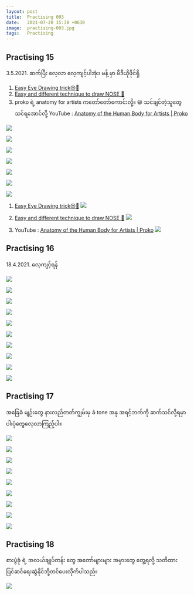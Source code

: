 ```yaml
---
layout: post
title:  Practising 003
date:   2021-07-20 15:38 +0630
image:  practising-003.jpg
tags:   Practising
---
```

## Practising 15
3.5.2021. ဆက်ပြီး လေ့လာ လေ့ကျင့်ပါအုံး၊ မန့် မှာ ဗီဒီယိုဖိုင်ရှိ
1) [Easy Eye Drawing trick😍🙌](https://www.facebook.com/vkartbox/videos/505441390498322/)
2) [Easy and different technique to draw NOSE 👃](https://www.facebook.com/vkartbox/videos/2825903140951504/)
3) proko ရဲ့ anatomy for artists ကတော်တော်ကောင်းလို့။ 😃
သင်ချင်တဲ့သူတွေ သင်ရအောင်လို့
YouTube : [Anatomy of the Human Body for Artists | Proko](https://l.facebook.com/l.php?u=https%3A%2F%2Fm.youtube.com%2Fplaylist%3Flist%3DPLtG4P3lq8RHFBeVaruf2JjyQmZJH4__Zv%26fbclid%3DIwAR3vzmeowkBSbIiQ5RHXHbvUiv2QKQUToXw1_zJ3M2cSGj8bhuRcNQ-S9p0&h=AT1RcOywI-9NivYygM2W7NcYh9xKjrP0lfRE9UWdXgTHIwDHNzMQVytrt8bI7uUaH5-Ba80bt1sqPjboUx25C1Fs_0cQ5UjIl8iyIvHmRGb5K2DNP4p_8XLoW-Yb2Pm2927m6E8&__tn__=R]-R&c[0]=AT0CcITxmaDuYK4zGplSR8v_BE33e8gCuLs4Bw_PsYR4-7iVKywZDzyg7gd4Y4i8sPNtq88tfXoLoGq2vLPU6W8uLySCsRMl6mSmr2iXSRCKGO2y2Dkoh4uM7Af9DjYpnnOb5h1KT-Z15B9g_3NN6sF_lfm7Om6Z2OM)

![]({{site.baseurl}}/img/practising-003/015-1.jpg)

![]({{site.baseurl}}/img/practising-003/015-1.jpg)

![]({{site.baseurl}}/img/practising-003/015-2.jpg)

![]({{site.baseurl}}/img/practising-003/015-3.jpg)

![]({{site.baseurl}}/img/practising-003/015-4.jpg)

![]({{site.baseurl}}/img/practising-003/015-5.jpg)

![]({{site.baseurl}}/img/practising-003/015-6.jpg)

1) [Easy Eye Drawing trick😍🙌](https://www.facebook.com/vkartbox/videos/505441390498322/)
![]({{site.baseurl}}/img/practising-003/015-7.jpg)

2) [Easy and different technique to draw NOSE 👃](https://www.facebook.com/vkartbox/videos/2825903140951504/)
![]({{site.baseurl}}/img/practising-003/015-8.jpg)

3) YouTube : [Anatomy of the Human Body for Artists | Proko](https://l.facebook.com/l.php?u=https%3A%2F%2Fm.youtube.com%2Fplaylist%3Flist%3DPLtG4P3lq8RHFBeVaruf2JjyQmZJH4__Zv%26fbclid%3DIwAR3vzmeowkBSbIiQ5RHXHbvUiv2QKQUToXw1_zJ3M2cSGj8bhuRcNQ-S9p0&h=AT1RcOywI-9NivYygM2W7NcYh9xKjrP0lfRE9UWdXgTHIwDHNzMQVytrt8bI7uUaH5-Ba80bt1sqPjboUx25C1Fs_0cQ5UjIl8iyIvHmRGb5K2DNP4p_8XLoW-Yb2Pm2927m6E8&__tn__=R]-R&c[0]=AT0CcITxmaDuYK4zGplSR8v_BE33e8gCuLs4Bw_PsYR4-7iVKywZDzyg7gd4Y4i8sPNtq88tfXoLoGq2vLPU6W8uLySCsRMl6mSmr2iXSRCKGO2y2Dkoh4uM7Af9DjYpnnOb5h1KT-Z15B9g_3NN6sF_lfm7Om6Z2OM)
![]({{site.baseurl}}/img/practising-003/015-9.jpg)

## Practising 16
18.4.2021. လေ့ကျင့်ရန်

![]({{site.baseurl}}/img/practising-003/016-1.jpg)

![]({{site.baseurl}}/img/practising-003/016-2.jpg)

![]({{site.baseurl}}/img/practising-003/016-3.jpg)

![]({{site.baseurl}}/img/practising-003/016-4.jpg)

![]({{site.baseurl}}/img/practising-003/016-5.jpg)

![]({{site.baseurl}}/img/practising-003/016-6.jpg)

![]({{site.baseurl}}/img/practising-003/016-7.jpg)

![]({{site.baseurl}}/img/practising-003/016-8.jpg)

![]({{site.baseurl}}/img/practising-003/016-9.jpg)

![]({{site.baseurl}}/img/practising-003/016-10.jpg)

## Practising 17
အခြေခံ မျဉ်းတွေ နားလည်တတ်ကျွမ်းမှ ခဲ tone အနု အရင့်ဘက်ကို ဆက်သင်လို့ရမှာပါ၊ပုံတွေလေ့လာကြည့်ပါ။

![]({{site.baseurl}}/img/practising-003/017-1.jpg)

![]({{site.baseurl}}/img/practising-003/017-2.jpg)

![]({{site.baseurl}}/img/practising-003/017-3.jpg)

![]({{site.baseurl}}/img/practising-003/017-4.jpg)

![]({{site.baseurl}}/img/practising-003/017-5.jpg)

![]({{site.baseurl}}/img/practising-003/017-6.jpg)

![]({{site.baseurl}}/img/practising-003/017-7.jpg)

![]({{site.baseurl}}/img/practising-003/017-8.jpg)

![]({{site.baseurl}}/img/practising-003/017-9.jpg)

## Practising 18
စားပွဲခုံ ရဲ့ အလယ်ချုပ်တန်း တွေ အတော်များများ အမှားတွေ တွေ့ရလို့ သတိထား ပြင်ဆင်ရေးဆွဲနိုင်ဘို့တင်ပေးလိုက်ပါသည်။

![]({{site.baseurl}}/img/practising-003/018.jpg)


